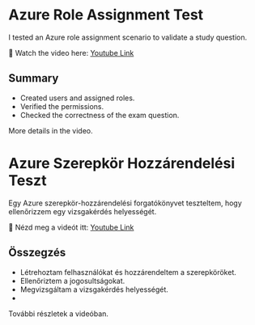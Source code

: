 # Azure Role Assignment Test  
I tested an Azure role assignment scenario to validate a study question.  

🎥 Watch the video here: [Youtube Link](https://www.youtube.com/watch?v=yyz-vPPlpgs)
  

## Summary  
- Created users and assigned roles.  
- Verified the permissions.  
- Checked the correctness of the exam question.  

More details in the video.  

# Azure Szerepkör Hozzárendelési Teszt
Egy Azure szerepkör-hozzárendelési forgatókönyvet teszteltem, hogy ellenőrizzem egy vizsgakérdés helyességét.

🎥 Nézd meg a videót itt: [Youtube Link](https://www.youtube.com/watch?v=yyz-vPPlpgs)

## Összegzés
- Létrehoztam felhasználókat és hozzárendeltem a szerepköröket.
- Ellenőriztem a jogosultságokat.
- Megvizsgáltam a vizsgakérdés helyességét.
- 
További részletek a videóban.
